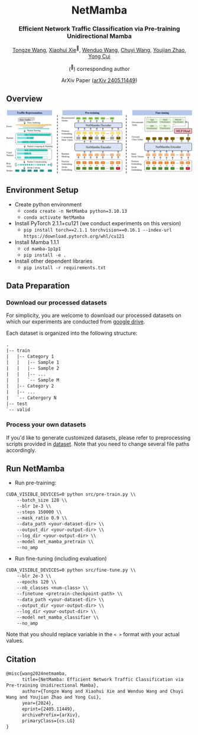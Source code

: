 <div align="center">
<h1>NetMamba </h1>
<h3>Efficient Network Traffic Classification via Pre-training Unidirectional Mamba</h3>

[Tongze Wang](https://github.com/wangtz19), [Xiaohui Xie](https://thuxiexiaohui.github.io/)<sup>:email:</sup>, [Wenduo Wang](https://github.com/Viz7), [Chuyi Wang](https://github.com/Judy456abc), [Youjian Zhao](https://www.cs.tsinghua.edu.cn/info/1126/3576.htm), [Yong Cui](https://www.cuiyong.net/index.html)

(<sup>:email:</sup>) corresponding author

ArXiv Paper ([arXiv 2405.11449](https://arxiv.org/abs/2405.11449))
</div>

## Overview
<div align="center">
<img src="assets/NetMamba.png" />
</div>

## Environment Setup
- Create python environment
    - `conda create -n NetMamba python=3.10.13`
    - `conda activate NetMamba`
- Install PyTorch 2.1.1+cu121 (we conduct experiments on this version)
    - `pip install torch==2.1.1 torchvision==0.16.1 --index-url https://download.pytorch.org/whl/cu121`
- Install Mamba 1.1.1
    - `cd mamba-1p1p1`
    - `pip install -e .`
- Install other dependent libraries
    - `pip install -r requirements.txt`

## Data Preparation
### Download our processed datasets
For simplicity, you are welcome to download our processed datasets on which our experiments are conducted from [google drive](https://drive.google.com/drive/folders/1C1urXBhk09V7Z80Kk5JYuP7QeXiedUIl?usp=sharing). 

Each dataset is organized into the following structure:
```text
.
|-- train
|   |-- Category 1
|   |   |-- Sample 1
|   |   |-- Sample 2
|   |   |-- ...
|   |   `-- Sample M
|   |-- Category 2
|   |-- ...
|   `-- Catergory N
|-- test
`-- valid
```
### Process your own datasets
If you'd like to generate customized datasets, please refer to preprocessing scripts provided in [dataset](https://github.com/wangtz19/NetMamba/tree/main/dataset). Note that you need to change several file paths accordingly.

## Run NetMamba
- Run pre-training: 
```shell
CUDA_VISIBLE_DEVICES=0 python src/pre-train.py \\
    --batch_size 128 \\
    --blr 1e-3 \\
    --steps 150000 \\
    --mask_ratio 0.9 \\
    --data_path <your-dataset-dir> \\
    --output_dir <your-output-dir> \\
    --log_dir <your-output-dir> \\
    --model net_mamba_pretrain \\
    --no_amp
```
- Run fine-tuning (including evaluation)
```shell
CUDA_VISIBLE_DEVICES=0 python src/fine-tune.py \\
    --blr 2e-3 \\
    --epochs 120 \\
    --nb_classes <num-class> \\
    --finetune <pretrain-checkpoint-path> \\
    --data_path <your-dataset-dir> \\
    --output_dir <your-output-dir> \\
    --log_dir <your-output-dir> \\
    --model net_mamba_classifier \\
    --no_amp
```
Note that you should replace variable in the `< >` format with your actual values.

## Citation
```
@misc{wang2024netmamba,
      title={NetMamba: Efficient Network Traffic Classification via Pre-training Unidirectional Mamba}, 
      author={Tongze Wang and Xiaohui Xie and Wenduo Wang and Chuyi Wang and Youjian Zhao and Yong Cui},
      year={2024},
      eprint={2405.11449},
      archivePrefix={arXiv},
      primaryClass={cs.LG}
}
```